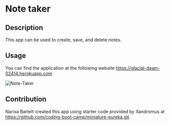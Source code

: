 # Note taker 

## Description

This app can be used to create, save, and delete notes. 

## Usage
You can find the application at the following website https://glacial-dawn-02414.herokuapp.com

![Note-Taker](https://user-images.githubusercontent.com/81273956/129508873-69e670a9-1e92-441f-adfc-01fc17649906.png)

## Contribution 
Narisa Bartelt created this app using starter code provided by Xandromus at https://github.com/coding-boot-camp/miniature-eureka.git.

